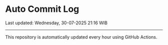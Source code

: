 # Auto Commit Log

Last updated: Wednesday, 30-07-2025 21:16 WIB

---

This repository is automatically updated every hour using GitHub Actions.
